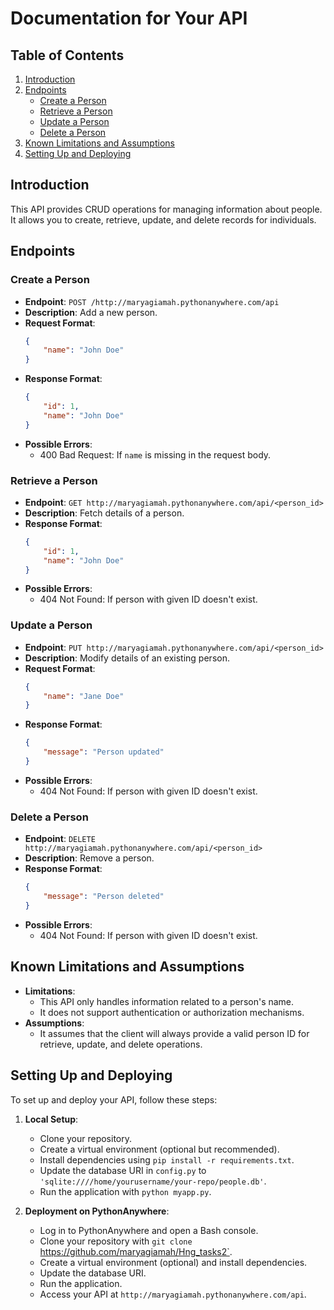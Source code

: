 # Documentation for Your API

## Table of Contents
1. [Introduction](#introduction)
2. [Endpoints](#endpoints)
    - [Create a Person](#create-a-person)
    - [Retrieve a Person](#retrieve-a-person)
    - [Update a Person](#update-a-person)
    - [Delete a Person](#delete-a-person)
3. [Known Limitations and Assumptions](#known-limitations-and-assumptions)
4. [Setting Up and Deploying](#setting-up-and-deploying)

## Introduction
This API provides CRUD operations for managing information about people. It allows you to create, retrieve, update, and delete records for individuals.

## Endpoints

### Create a Person
- **Endpoint**: `POST /http://maryagiamah.pythonanywhere.com/api`
- **Description**: Add a new person.
- **Request Format**:
    ```json
    {
        "name": "John Doe"
    }
    ```
- **Response Format**:
    ```json
    {
        "id": 1,
        "name": "John Doe"
    }
    ```
- **Possible Errors**:
    - 400 Bad Request: If `name` is missing in the request body.
  
### Retrieve a Person
- **Endpoint**: `GET http://maryagiamah.pythonanywhere.com/api/<person_id>`
- **Description**: Fetch details of a person.
- **Response Format**:
    ```json
    {
        "id": 1,
        "name": "John Doe"
    }
    ```
- **Possible Errors**:
    - 404 Not Found: If person with given ID doesn't exist.

### Update a Person
- **Endpoint**: `PUT http://maryagiamah.pythonanywhere.com/api/<person_id>`
- **Description**: Modify details of an existing person.
- **Request Format**:
    ```json
    {
        "name": "Jane Doe"
    }
    ```
- **Response Format**:
    ```json
    {
        "message": "Person updated"
    }
    ```
- **Possible Errors**:
    - 404 Not Found: If person with given ID doesn't exist.

### Delete a Person
- **Endpoint**: `DELETE http://maryagiamah.pythonanywhere.com/api/<person_id>`
- **Description**: Remove a person.
- **Response Format**:
    ```json
    {
        "message": "Person deleted"
    }
    ```
- **Possible Errors**:
    - 404 Not Found: If person with given ID doesn't exist.

## Known Limitations and Assumptions
- **Limitations**:
    - This API only handles information related to a person's name.
    - It does not support authentication or authorization mechanisms.
- **Assumptions**:
    - It assumes that the client will always provide a valid person ID for retrieve, update, and delete operations.

## Setting Up and Deploying
To set up and deploy your API, follow these steps:

1. **Local Setup**:
   - Clone your repository.
   - Create a virtual environment (optional but recommended).
   - Install dependencies using `pip install -r requirements.txt`.
   - Update the database URI in `config.py` to `'sqlite:////home/yourusername/your-repo/people.db'`.
   - Run the application with `python myapp.py`.

2. **Deployment on PythonAnywhere**:
   - Log in to PythonAnywhere and open a Bash console.
   - Clone your repository with `git clone `https://github.com/maryagiamah/Hng_tasks2`.
   - Create a virtual environment (optional) and install dependencies.
   - Update the database URI.
   - Run the application.
   - Access your API at `http://maryagiamah.pythonanywhere.com/api`.
